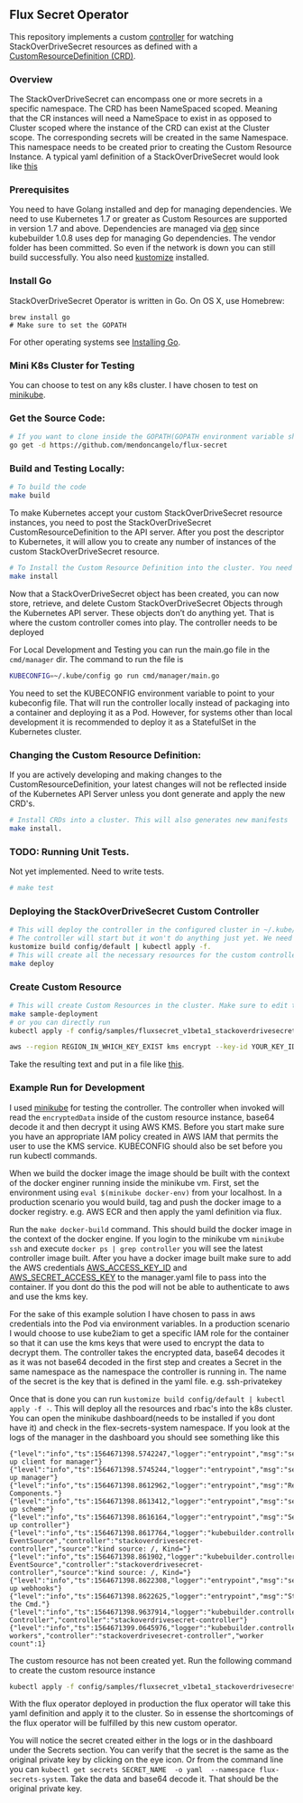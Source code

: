 ## Flux Secret Operator
This repository implements a custom [controller](https://github.com/mendoncangelo/flux-secret/blob/master/pkg/controller/stackoverdrivesecret/stackoverdrivesecret_controller.go) for watching StackOverDriveSecret resources as defined with a [CustomResourceDefinition (CRD)](https://github.com/mendoncangelo/flux-secret/blob/master/config/crds/fluxsecret_v1beta1_stackoverdrivesecret.yaml).

### Overview
The StackOverDriveSecret can encompass one or more secrets in a specific namespace. The CRD has been NameSpaced scoped. Meaning that the CR instances will need a NameSpace to exist in as opposed to Cluster scoped where the instance of the CRD can exist at the Cluster scope. The corresponding secrets will be created in the same Namespace. This namespace needs to be created prior to creating the Custom Resource Instance. A typical yaml definition of a StackOverDriveSecret would look like [this](https://github.com/mendoncangelo/flux-secret/blob/master/config/samples/fluxsecret_v1beta1_stackoverdrivesecret.yaml)

### Prerequisites
You need to have Golang installed and dep for managing dependencies. We need to use Kubernetes 1.7 or greater as Custom Resources are supported in version 1.7 and above. Dependencies are managed via [dep](https://github.com/golang/dep) since kubebuilder 1.0.8 uses dep for managing Go dependencies. The vendor folder has been committed. So even if the network is down you can still build successfully. You also need [kustomize](https://sigs.k8s.io/kustomize) installed. 

### Install Go

StackOverDriveSecret Operator is written in Go.  On OS X, use Homebrew:

```shell
brew install go
# Make sure to set the GOPATH
```
For other operating systems see [Installing Go](https://golang.org/doc/install).

### Mini K8s Cluster for Testing
You can choose to test on any k8s cluster. I have chosen to test on [minikube](https://kubernetes.io/docs/tasks/tools/install-minikube/).

### Get the Source Code:
```bash
# If you want to clone inside the GOPATH(GOPATH environment variable should be set)
go get -d https://github.com/mendoncangelo/flux-secret
```

### Build and Testing Locally:
```bash
# To build the code
make build
```
To make Kubernetes accept your custom StackOverDriveSecret resource instances, you need to post the StackOverDriveSecret CustomResourceDefinition to the API server. After you post the descriptor to Kubernetes, it will allow you to create any number of instances of the custom StackOverDriveSecret resource.

```bash
# To Install the Custom Resource Definition into the cluster. You need to set the KUBECONFIG variable for kubectl to work.
make install
```
Now that a StackOverDriveSecret object has been created, you can now store, retrieve, and delete Custom StackOverDriveSecret Objects through the Kubernetes API
server. These objects don’t do anything yet. That is where the custom controller comes into play. The controller needs to be deployed 

For Local Development and Testing you can run the main.go file in the `cmd/manager` dir. The command to run the file is 
```bash
KUBECONFIG=~/.kube/config go run cmd/manager/main.go
```
You need to set the KUBECONFIG environment variable to point to your kubeconfig file. That will run the controller locally instead of packaging into a container and deploying it as a Pod. However, for systems other than local development it is recommended to deploy it as a StatefulSet in the Kubernetes cluster. 


### Changing the Custom Resource Definition:
If you are actively developing and making changes to the CustomResourceDefinition, your latest changes will not be reflected inside of the Kubernetes API Server unless you dont generate and apply the new CRD's.

```bash
# Install CRDs into a cluster. This will also generates new manifests
make install.
```

### TODO: Running Unit Tests.
Not yet implemented. Need to write tests.
```bash
# make test
```

### Deploying the StackOverDriveSecret Custom Controller
```bash
# This will deploy the controller in the configured cluster in ~/.kube/config
# The controller will start but it won't do anything just yet. We need to apply a StackOverDriveSecret Sample which will create a StackOverDriveSecret Custom Resource. I am using kustomize to manage the yaml files. You can run 
kustomize build config/default | kubectl apply -f.
# This will create all the necessary resources for the custom controller. 
make deploy
```

### Create Custom Resource
```bash
# This will create Custom Resources in the cluster. Make sure to edit the sample templates if you've changed the API definition. 
make sample-deployment
# or you can directly run 
kubectl apply -f config/samples/fluxsecret_v1beta1_stackoverdrivesecret.yaml
```

<!-- The secret can be encrypted using an aws kms key.  -->
```bash
aws --region REGION_IN_WHICH_KEY_EXIST kms encrypt --key-id YOUR_KEY_ID --plaintext file://PRIVATE_KEY_LOCATION --output text --query CiphertextBlob
```
Take the resulting text and put in a file like [this](https://github.com/mendoncangelo/flux-secret/blob/master/config/samples/fluxsecret_v1beta1_stackoverdrivesecret.yaml#L10). 

### Example Run for Development
I used [minikube](https://kubernetes.io/docs/setup/learning-environment/minikube/#installation) for testing the controller. The controller when invoked will read the `encryptedData` inside of the custom resource instance, base64 decode it and then decrypt it using AWS KMS. Before you start make sure you have an appropriate IAM policy created in  AWS IAM that permits the user to use the KMS service. KUBECONFIG should also be set before you run kubectl commands. 

When we build the docker image the image should be built with the context of the docker enginer running inside the
minikube vm. First, set the environment using `eval $(minikube docker-env)` from your localhost. In a production scenario you would build, tag and push the docker image to a docker registry. e.g. AWS ECR and then apply the yaml definition via flux.

Run the `make docker-build` command. This should build the docker image in the context of the docker engine. If you login to the minikube vm `minikube ssh` and execute `docker ps | grep controller` you will see the latest controller image built. 
After you have a docker image built make sure to add the AWS credentials [AWS_ACCESS_KEY_ID](https://github.com/mendoncangelo/flux-secret/blob/master/config/default/manager/manager.yaml#L59) and [AWS_SECRET_ACCESS_KEY](https://github.com/mendoncangelo/flux-secret/blob/master/config/default/manager/manager.yaml#L61) to the manager.yaml file to pass into the container. If you dont do this the pod will not be able to authenticate to aws and use the kms key. 

For the sake of this example solution I have chosen to pass in aws credentials into the Pod via environment variables. In a production scenario I would choose to use kube2iam to get a specific IAM role for the container so that it can use the kms keys that were used to encrypt the data to decrypt them. The controller takes the encrypted data, base64 decodes it as it was not base64 decoded in the first step and creates a Secret in the same namespace as the namespace the controller is running in. The name of the secret is the key that is defined in the yaml file. e.g. ssh-privatekey

Once that is done you can run `kustomize build config/default | kubectl apply -f -`. This will deploy all
the resources and rbac's into the k8s cluster. You can open the minikube dashboard(needs to be installed if
you dont have it) and check in the flex-secrets-system namespace. If you look at the logs of the manager in the
dashboard you should see something like this
```
{"level":"info","ts":1564671398.5742247,"logger":"entrypoint","msg":"setting up client for manager"}
{"level":"info","ts":1564671398.5745244,"logger":"entrypoint","msg":"setting up manager"}
{"level":"info","ts":1564671398.8612962,"logger":"entrypoint","msg":"Registering Components."}
{"level":"info","ts":1564671398.8613412,"logger":"entrypoint","msg":"setting up scheme"}
{"level":"info","ts":1564671398.8616164,"logger":"entrypoint","msg":"Setting up controller"}
{"level":"info","ts":1564671398.8617764,"logger":"kubebuilder.controller","msg":"Starting EventSource","controller":"stackoverdrivesecret-controller","source":"kind source: /, Kind="}
{"level":"info","ts":1564671398.861902,"logger":"kubebuilder.controller","msg":"Starting EventSource","controller":"stackoverdrivesecret-controller","source":"kind source: /, Kind="}
{"level":"info","ts":1564671398.8622308,"logger":"entrypoint","msg":"setting up webhooks"}
{"level":"info","ts":1564671398.8622625,"logger":"entrypoint","msg":"Starting the Cmd."}
{"level":"info","ts":1564671398.9637914,"logger":"kubebuilder.controller","msg":"Starting Controller","controller":"stackoverdrivesecret-controller"}
{"level":"info","ts":1564671399.0645976,"logger":"kubebuilder.controller","msg":"Starting workers","controller":"stackoverdrivesecret-controller","worker count":1}
```
The custom resource has not been created yet. Run the following command to create the custom resource instance
```bash
kubectl apply -f config/samples/fluxsecret_v1beta1_stackoverdrivesecret.yaml
```
With the flux operator deployed in production the flux operator will take this yaml definition and apply it to the cluster. So in essense the shortcomings of the flux operator will be fulfilled by this new custom operator. 

You will notice the secret created either in the logs or in the dashboard under the Secrets section. You can verify that
the secret is the same as the original private key by clicking on the eye icon. Or from the command line you can
```kubectl get secrets SECRET_NAME  -o yaml  --namespace flux-secrets-system```. Take the data and base64 decode it.
That should be the original private key.